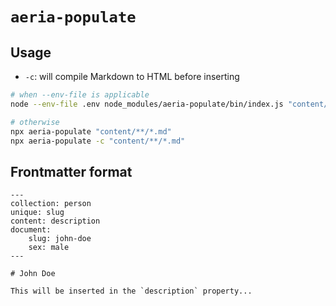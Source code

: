 # `aeria-populate`

## Usage

- `-c`: will compile Markdown to HTML before inserting

```sh
# when --env-file is applicable
node --env-file .env node_modules/aeria-populate/bin/index.js "content/**/*.md"

# otherwise
npx aeria-populate "content/**/*.md"
npx aeria-populate -c "content/**/*.md"
```

## Frontmatter format

```
---
collection: person
unique: slug
content: description
document:
    slug: john-doe
    sex: male
---

# John Doe

This will be inserted in the `description` property...
```

